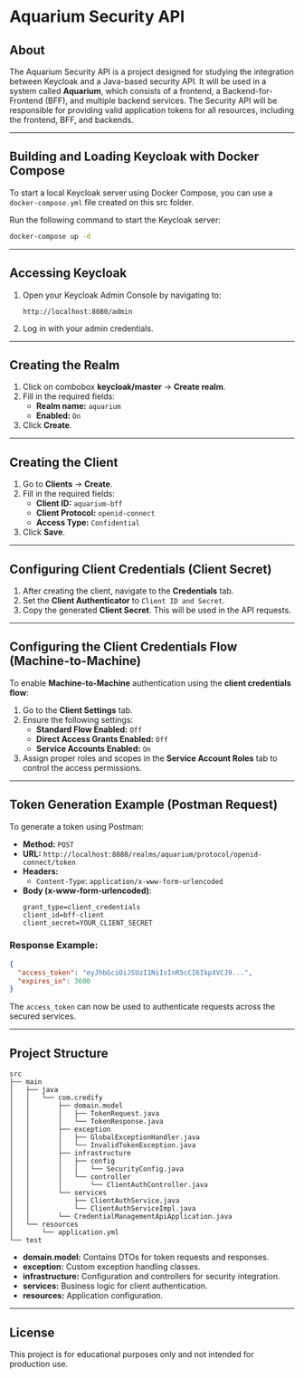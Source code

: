 # Aquarium Security API

## About
The Aquarium Security API is a project designed for studying the integration between Keycloak and a Java-based security API. It will be used in a system called **Aquarium**, which consists of a frontend, a Backend-for-Frontend (BFF), and multiple backend services. The Security API will be responsible for providing valid application tokens for all resources, including the frontend, BFF, and backends.

---

## Building and Loading Keycloak with Docker Compose

To start a local Keycloak server using Docker Compose, you can use a `docker-compose.yml` file created on this src folder.


Run the following command to start the Keycloak server:
```bash
docker-compose up -d
```

---

## Accessing Keycloak
1. Open your Keycloak Admin Console by navigating to:
   ```
   http://localhost:8080/admin
   ```
2. Log in with your admin credentials.

---
## Creating the Realm
1. Click on combobox **keycloak/master** → **Create realm**.
2. Fill in the required fields:
    - **Realm name:** `aquarium`    
    - **Enabled:** `On`
3. Click **Create**.

---

## Creating the Client
1. Go to **Clients** → **Create**.
2. Fill in the required fields:
    - **Client ID:** `aquarium-bff`
    - **Client Protocol:** `openid-connect`
    - **Access Type:** `Confidential`
3. Click **Save**.

---

## Configuring Client Credentials (Client Secret)
1. After creating the client, navigate to the **Credentials** tab.
2. Set the **Client Authenticator** to `Client ID and Secret`.
3. Copy the generated **Client Secret**. This will be used in the API requests.

---

## Configuring the Client Credentials Flow (Machine-to-Machine)
To enable **Machine-to-Machine** authentication using the **client credentials flow**:

1. Go to the **Client Settings** tab.
2. Ensure the following settings:
    - **Standard Flow Enabled:** `Off`
    - **Direct Access Grants Enabled:** `Off`
    - **Service Accounts Enabled:** `On`
3. Assign proper roles and scopes in the **Service Account Roles** tab to control the access permissions.

---

## Token Generation Example (Postman Request)
To generate a token using Postman:

- **Method:** `POST`
- **URL:** `http://localhost:8080/realms/aquarium/protocol/openid-connect/token`
- **Headers:**
    - `Content-Type`: `application/x-www-form-urlencoded`
- **Body (x-www-form-urlencoded)**:
  ```
  grant_type=client_credentials
  client_id=bff-client
  client_secret=YOUR_CLIENT_SECRET
  ```

### Response Example:
```json
{
  "access_token": "eyJhbGciOiJSUzI1NiIsInR5cCI6IkpXVCJ9...",
  "expires_in": 3600
}
```

The `access_token` can now be used to authenticate requests across the secured services.

---

## Project Structure
```plaintext
src
├── main
│   ├── java
│   │   └── com.credify
│   │       ├── domain.model
│   │       │   ├── TokenRequest.java
│   │       │   └── TokenResponse.java
│   │       ├── exception
│   │       │   ├── GlobalExceptionHandler.java
│   │       │   └── InvalidTokenException.java
│   │       ├── infrastructure
│   │       │   ├── config
│   │       │   │   └── SecurityConfig.java
│   │       │   └── controller
│   │       │       └── ClientAuthController.java
│   │       └── services
│   │           ├── ClientAuthService.java
│   │           └── ClientAuthServiceImpl.java
│   │       └── CredentialManagementApiApplication.java
│   └── resources
│       └── application.yml
└── test
```

- **domain.model:** Contains DTOs for token requests and responses.
- **exception:** Custom exception handling classes.
- **infrastructure:** Configuration and controllers for security integration.
- **services:** Business logic for client authentication.
- **resources:** Application configuration.

---

## License
This project is for educational purposes only and not intended for production use.

